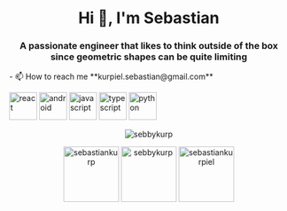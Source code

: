 <h1 align="center">Hi 👋, I'm Sebastian</h1>
<h3 align="center">A passionate engineer that likes to think outside of the box since geometric shapes can be quite limiting</h3>
- 📫 How to reach me **kurpiel.sebastian@gmail.com**

<p align="left"><img src="https://konpa.github.io/devicon/devicon.git/icons/react/react-original-wordmark.svg" alt="react" width="50" height="50"/> <img src="https://konpa.github.io/devicon/devicon.git/icons/android/android-original-wordmark.svg" alt="android" width="50" height="50"/> <img src="https://konpa.github.io/devicon/devicon.git/icons/javascript/javascript-original.svg" alt="javascript" width="50" height="50"/> <img src="https://konpa.github.io/devicon/devicon.git/icons/typescript/typescript-original.svg" alt="typescript" width="50" height="50"/> <img src="https://konpa.github.io/devicon/devicon.git/icons/python/python-original-wordmark.svg" alt="python" width="50" height="50"/></p><p align="center"> <img src="https://github-readme-stats.vercel.app/api?username=sebastiankurp&show_icons=true" alt="sebbykurp" /> </p>

<p align="center">
<a href="https://dev.to/sebastiankurp" target="blank"><img align="center" src="https://cdn.jsdelivr.net/npm/simple-icons@3.0.1/icons/dev-dot-to.svg" alt="sebastiankurp" height="100" width="100" /></a>
<a href="https://twitter.com/sebbykurp" target="blank"><img align="center" src="https://cdn.jsdelivr.net/npm/simple-icons@3.0.1/icons/twitter.svg" alt="sebbykurp" height="100" width="100" /></a>
<a href="https://linkedin.com/in/sebastiankurpiel" target="blank"><img align="center" src="https://cdn.jsdelivr.net/npm/simple-icons@3.0.1/icons/linkedin.svg" alt="sebastiankurpiel" height="100" width="100" /></a>
</p>
